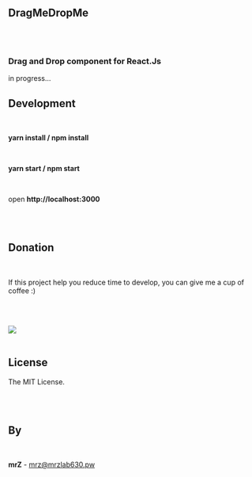 ## DragMeDropMe

<br>
<br>

### Drag and Drop component for React.Js


in progress...


## Development

<br>

**yarn install / npm install**

<br>

**yarn start / npm start**

<br>

open **http://localhost:3000**

<br>
<br>


## Donation

<br>

If this project help you reduce time to develop, you can give me a cup of coffee :)

<br>
<br>

[![](https://www.paypalobjects.com/en_US/i/btn/btn_donateCC_LG.gif)](https://www.paypal.com/cgi-bin/webscr?cmd=_s-xclick&hosted_button_id=3FYLY9YVBTSEL)
<br>
<br>

## License

The MIT License.

<br>
<br>

## By

<br>

**mrZ** - mrz@mrzlab630.pw